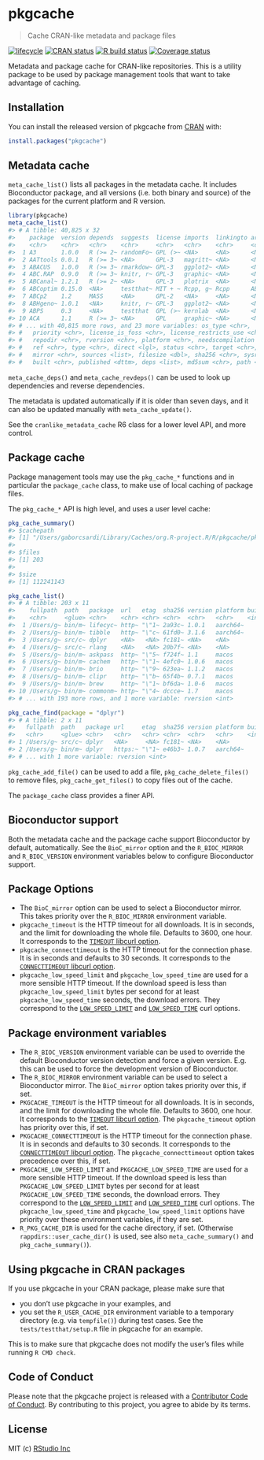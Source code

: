 
<!-- README.md is generated from README.Rmd. Please edit that file -->

# pkgcache

> Cache CRAN-like metadata and package files

<!-- badges: start -->

[![lifecycle](https://img.shields.io/badge/lifecycle-experimental-orange.svg)](https://lifecycle.r-lib.org/articles/stages.html)
[![CRAN
status](https://www.r-pkg.org/badges/version/pkgcache)](https://cran.r-project.org/package=pkgcache)
[![R build
status](https://github.com/r-lib/pkgcache/workflows/R-CMD-check/badge.svg)](https://github.com/r-lib/pkgcache/actions)
[![Coverage
status](https://codecov.io/gh/r-lib/pkgcache/branch/main/graph/badge.svg)](https://codecov.io/github/r-lib/pkgcache?branch=main)
<!-- badges: end -->

Metadata and package cache for CRAN-like repositories. This is a utility
package to be used by package management tools that want to take
advantage of caching.

## Installation

You can install the released version of pkgcache from
[CRAN](https://CRAN.R-project.org) with:

``` r
install.packages("pkgcache")
```

## Metadata cache

`meta_cache_list()` lists all packages in the metadata cache. It
includes Bioconductor package, and all versions (i.e. both binary and
source) of the packages for the current platform and R version.

``` r
library(pkgcache)
meta_cache_list()
#> # A tibble: 40,825 x 32
#>    package  version depends  suggests  license imports  linkingto archs enhances
#>    <chr>    <chr>   <chr>    <chr>     <chr>   <chr>    <chr>     <chr> <chr>   
#>  1 A3       1.0.0   R (>= 2~ randomFo~ GPL (>~ <NA>     <NA>      <NA>  <NA>    
#>  2 AATtools 0.0.1   R (>= 3~ <NA>      GPL-3   magritt~ <NA>      <NA>  <NA>    
#>  3 ABACUS   1.0.0   R (>= 3~ rmarkdow~ GPL-3   ggplot2~ <NA>      <NA>  <NA>    
#>  4 ABC.RAP  0.9.0   R (>= 3~ knitr, r~ GPL-3   graphic~ <NA>      <NA>  <NA>    
#>  5 ABCanal~ 1.2.1   R (>= 2~ <NA>      GPL-3   plotrix  <NA>      <NA>  <NA>    
#>  6 ABCoptim 0.15.0  <NA>     testthat~ MIT + ~ Rcpp, g~ Rcpp      ABCo~ <NA>    
#>  7 ABCp2    1.2     MASS     <NA>      GPL-2   <NA>     <NA>      <NA>  <NA>    
#>  8 ABHgeno~ 1.0.1   <NA>     knitr, r~ GPL-3   ggplot2~ <NA>      <NA>  <NA>    
#>  9 ABPS     0.3     <NA>     testthat  GPL (>~ kernlab  <NA>      <NA>  <NA>    
#> 10 ACA      1.1     R (>= 3~ <NA>      GPL     graphic~ <NA>      <NA>  <NA>    
#> # ... with 40,815 more rows, and 23 more variables: os_type <chr>,
#> #   priority <chr>, license_is_foss <chr>, license_restricts_use <chr>,
#> #   repodir <chr>, rversion <chr>, platform <chr>, needscompilation <chr>,
#> #   ref <chr>, type <chr>, direct <lgl>, status <chr>, target <chr>,
#> #   mirror <chr>, sources <list>, filesize <dbl>, sha256 <chr>, sysreqs <chr>,
#> #   built <chr>, published <dttm>, deps <list>, md5sum <chr>, path <chr>
```

`meta_cache_deps()` and `meta_cache_revdeps()` can be used to look up
dependencies and reverse dependencies.

The metadata is updated automatically if it is older than seven days,
and it can also be updated manually with `meta_cache_update()`.

See the `cranlike_metadata_cache` R6 class for a lower level API, and
more control.

## Package cache

Package management tools may use the `pkg_cache_*` functions and in
particular the `package_cache` class, to make use of local caching of
package files.

The `pkg_cache_*` API is high level, and uses a user level cache:

``` r
pkg_cache_summary()
#> $cachepath
#> [1] "/Users/gaborcsardi/Library/Caches/org.R-project.R/R/pkgcache/pkg"
#> 
#> $files
#> [1] 203
#> 
#> $size
#> [1] 112241143
```

``` r
pkg_cache_list()
#> # A tibble: 203 x 11
#>    fullpath  path   package  url   etag  sha256 version platform built vignettes
#>    <chr>     <glue> <chr>    <chr> <chr> <chr>  <chr>   <chr>    <int>     <int>
#>  1 /Users/g~ bin/m~ lifecyc~ http~ "\"1~ 2a93c~ 1.0.1   aarch64~    NA        NA
#>  2 /Users/g~ bin/m~ tibble   http~ "\"c~ 61fd0~ 3.1.6   aarch64~    NA        NA
#>  3 /Users/g~ src/c~ dplyr    <NA>   <NA> fc181~ <NA>    <NA>         0        NA
#>  4 /Users/g~ src/c~ rlang    <NA>   <NA> 20b7f~ <NA>    <NA>         0        NA
#>  5 /Users/g~ bin/m~ askpass  http~ "\"5~ f724f~ 1.1     macos       NA        NA
#>  6 /Users/g~ bin/m~ cachem   http~ "\"1~ 4efc0~ 1.0.6   macos       NA        NA
#>  7 /Users/g~ bin/m~ brio     http~ "\"9~ 623ea~ 1.1.2   macos       NA        NA
#>  8 /Users/g~ bin/m~ clipr    http~ "\"b~ 65f4b~ 0.7.1   macos       NA        NA
#>  9 /Users/g~ bin/m~ brew     http~ "\"1~ bf6da~ 1.0-6   macos       NA        NA
#> 10 /Users/g~ bin/m~ commonm~ http~ "\"4~ dccce~ 1.7     macos       NA        NA
#> # ... with 193 more rows, and 1 more variable: rversion <int>
```

``` r
pkg_cache_find(package = "dplyr")
#> # A tibble: 2 x 11
#>   fullpath  path   package url     etag  sha256 version platform built vignettes
#>   <chr>     <glue> <chr>   <chr>   <chr> <chr>  <chr>   <chr>    <int>     <int>
#> 1 /Users/g~ src/c~ dplyr   <NA>     <NA> fc181~ <NA>    <NA>         0        NA
#> 2 /Users/g~ bin/m~ dplyr   https:~ "\"1~ e46b3~ 1.0.7   aarch64~    NA        NA
#> # ... with 1 more variable: rversion <int>
```

`pkg_cache_add_file()` can be used to add a file,
`pkg_cache_delete_files()` to remove files, `pkg_cache_get_files()` to
copy files out of the cache.

The `package_cache` class provides a finer API.

## Bioconductor support

Both the metadata cache and the package cache support Bioconductor by
default, automatically. See the `BioC_mirror` option and the
`R_BIOC_MIRROR` and `R_BIOC_VERSION` environment variables below to
configure Bioconductor support.

## Package Options

-   The `BioC_mirror` option can be used to select a Bioconductor
    mirror. This takes priority over the `R_BIOC_MIRROR` environment
    variable.
-   `pkgcache_timeout` is the HTTP timeout for all downloads. It is in
    seconds, and the limit for downloading the whole file. Defaults to
    3600, one hour. It corresponds to the [`TIMEOUT` libcurl
    option](https://curl.se/libcurl/c/CURLOPT_TIMEOUT.html).
-   `pkgcache_connecttimeout` is the HTTP timeout for the connection
    phase. It is in seconds and defaults to 30 seconds. It corresponds
    to the [`CONNECTTIMEOUT` libcurl
    option](https://curl.se/libcurl/c/CURLOPT_CONNECTTIMEOUT.html).
-   `pkgcache_low_speed_limit` and `pkgcache_low_speed_time` are used
    for a more sensible HTTP timeout. If the download speed is less than
    `pkgcache_low_speed_limit` bytes per second for at least
    `pkgcache_low_speed_time` seconds, the download errors. They
    correspond to the
    [`LOW_SPEED_LIMIT`](https://curl.se/libcurl/c/CURLOPT_LOW_SPEED_LIMIT.html)
    and
    [`LOW_SPEED_TIME`](https://curl.se/libcurl/c/CURLOPT_LOW_SPEED_TIME.html)
    curl options.

## Package environment variables

-   The `R_BIOC_VERSION` environment variable can be used to override
    the default Bioconductor version detection and force a given
    version. E.g. this can be used to force the development version of
    Bioconductor.
-   The `R_BIOC_MIRROR` environment variable can be used to select a
    Bioconductor mirror. The `BioC_mirror` option takes priority over
    this, if set.
-   `PKGCACHE_TIMEOUT` is the HTTP timeout for all downloads. It is in
    seconds, and the limit for downloading the whole file. Defaults to
    3600, one hour. It corresponds to the [`TIMEOUT` libcurl
    option](https://curl.se/libcurl/c/CURLOPT_TIMEOUT.html). The
    `pkgcache_timeout` option has priority over this, if set.
-   `PKGCACHE_CONNECTTIMEOUT` is the HTTP timeout for the connection
    phase. It is in seconds and defaults to 30 seconds. It corresponds
    to the [`CONNECTTIMEOUT` libcurl
    option](https://curl.se/libcurl/c/CURLOPT_CONNECTTIMEOUT.html). The
    `pkgcache_connecttimeout` option takes precedence over this, if set.
-   `PKGCACHE_LOW_SPEED_LIMIT` and `PKGCACHE_LOW_SPEED_TIME` are used
    for a more sensible HTTP timeout. If the download speed is less than
    `PKGCACHE_LOW_SPEED_LIMIT` bytes per second for at least
    `PKGCACHE_LOW_SPEED_TIME` seconds, the download errors. They
    correspond to the
    [`LOW_SPEED_LIMIT`](https://curl.se/libcurl/c/CURLOPT_LOW_SPEED_LIMIT.html)
    and
    [`LOW_SPEED_TIME`](https://curl.se/libcurl/c/CURLOPT_LOW_SPEED_TIME.html)
    curl options. The `pkgcache_low_speed_time` and
    `pkgcache_low_speed_limit` options have priority over these
    environment variables, if they are set.
-   `R_PKG_CACHE_DIR` is used for the cache directory, if set.
    (Otherwise `rappdirs::user_cache_dir()` is used, see also
    `meta_cache_summary()` and `pkg_cache_summary()`).

## Using pkgcache in CRAN packages

If you use pkgcache in your CRAN package, please make sure that

-   you don’t use pkgcache in your examples, and
-   you set the `R_USER_CACHE_DIR` environment variable to a temporary
    directory (e.g. via `tempfile()`) during test cases. See the
    `tests/testthat/setup.R` file in pkgcache for an example.

This is to make sure that pkgcache does not modify the user’s files
while running `R CMD check`.

## Code of Conduct

Please note that the pkgcache project is released with a [Contributor
Code of
Conduct](https://github.com/r-lib/pkgcache/blob/main/.github/CODE_OF_CONDUCT.md).
By contributing to this project, you agree to abide by its terms.

## License

MIT (c) [RStudio Inc](https://www.rstudio.com/)
